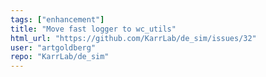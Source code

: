 ```yaml
---
tags: ["enhancement"]
title: "Move fast logger to wc_utils"
html_url: "https://github.com/KarrLab/de_sim/issues/32"
user: "artgoldberg"
repo: "KarrLab/de_sim"
---
```


